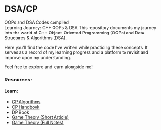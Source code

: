 # DSA/CP
OOPs and DSA Codes compiled
<br>
Learning Journey: C++ OOPs & DSA
This repository documents my journey into the world of C++ Object-Oriented Programming (OOPs) and Data Structures & Algorithms (DSA).

Here you'll find the code I've written while practicing these concepts. It serves as a record of my learning progress and a platform to revisit and improve upon my understanding.

Feel free to explore and learn alongside me!

### Resources:

#### Learn:

- [CP Algorithms](https://cp-algorithms.com/)
- [CP Handbook](https://cses.fi/book/book.pdf)
- [DP Book](https://dp-book.com/Dynamic_Programming.pdf)
- [Game Theory (Short Article)](https://www.topcoder.com/community/competitive-programming/tutorials/algorithm-games/)
- [Game Theory (Full Notes)](https://www.cs.cmu.edu/afs/cs/academic/class/15859-f01/www/notes/comb.pdf)
